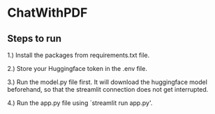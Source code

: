 # ChatWithPDF
## Steps to run
1.) Install the packages from requirements.txt file.

2.) Store your Huggingface token in the .env file.

3.) Run the model.py file first. It will download the huggingface model beforehand, so that the streamlit connection does not get interrupted.

4.) Run the app.py file using `streamlit run app.py'.
